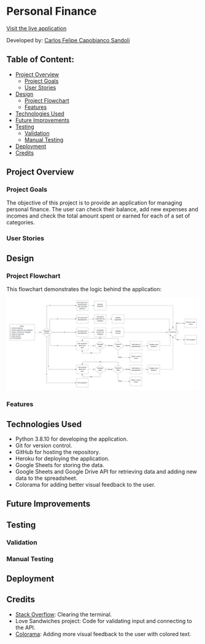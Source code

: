 # Personal Finance

[Visit the live application](https://personal-finance-pp3.herokuapp.com/)

Developed by: [Carlos Felipe Capobianco Sandoli](https://github.com/felipesandoli)

## Table of Content:

- [Project Overview](#project-overview)
    - [Project Goals](#project-goals)
    - [User Stories](#user-stories)
- [Design](#design)
    - [Project Flowchart](#project-flowchart)
    - [Features](#features)
- [Technologies Used](#technologies-used)
- [Future Improvements](#future-improvements)
- [Testing](#testing)
    - [Validation](#validation)
    - [Manual Testing](#manual-testing)
- [Deployment](#deployment)
- [Credits](#credits)

## Project Overview

### Project Goals

The objective of this project is to provide an application for managing personal finance. The user can check their balance, add new expenses and incomes and check the total amount spent or earned for each of a set of categories.

### User Stories

## Design

### Project Flowchart

This flowchart demonstrates the logic behind the application:

![Project Flowchart](./documentation/personal-finance-pp3-flowchart.png)

### Features

## Technologies Used

- Python 3.8.10 for developing the application.
- Git for version control.
- GitHub for hosting the repository.
- Heroku for deploying the application.
- Google Sheets for storing the data.
- Google Sheets and Google Drive API for retrieving data and adding new data to the spreadsheet.
- Colorama for adding better visual feedback to the user.

## Future Improvements

## Testing

### Validation

### Manual Testing

## Deployment

## Credits

- [Stack Overflow](https://stackoverflow.com/questions/2084508/clear-terminal-in-python): Clearing the terminal.
- Love Sandwiches project: Code for validating input and connecting to the API.
- [Colorama](https://pypi.org/project/colorama/): Adding more visual feedback to the user with colored text.